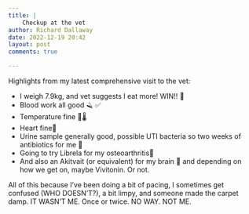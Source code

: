 ```yaml
---
title: |
    Checkup at the vet
author: Richard Dallaway
date: 2022-12-19 20:42
layout: post
comments: true

---
```


Highlights from my latest comprehensive visit to the vet:

- I weigh 7.9kg, and vet suggests I eat more! WIN!! 🤩
- Blood work all good 🪒 ✅
- Temperature fine 🍑🌡️
- Heart fine🫶
- Urine sample generally good, possible UTI bacteria so two weeks of antibiotics for me 💊
- Going to try Librela for my osteoarthritis💉
- And also an Akitvait (or equivalent) for my brain 🤪 and depending on how we get on, maybe Vivitonin. Or not.

All of this because I’ve been doing a bit of pacing, I sometimes get confused (WHO DOESN’T?), a bit limpy, and someone made the carpet damp. IT WASN’T ME. Once or twice. NO WAY. NOT ME.

